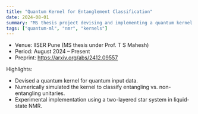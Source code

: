 ```yaml
---
title: "Quantum Kernel for Entanglement Classification"
date: 2024-08-01
summary: "MS thesis project devising and implementing a quantum kernel for classifying entangling vs. non-entangling unitaries."
tags: ["quantum-ml", "nmr", "kernels"]
---
```


- Venue: IISER Pune (MS thesis under Prof. T S Mahesh)
- Period: August 2024 – Present
- Preprint: https://arxiv.org/abs/2412.09557

Highlights:
- Devised a quantum kernel for quantum input data.
- Numerically simulated the kernel to classify entangling vs. non-entangling unitaries.
- Experimental implementation using a two-layered star system in liquid-state NMR.

